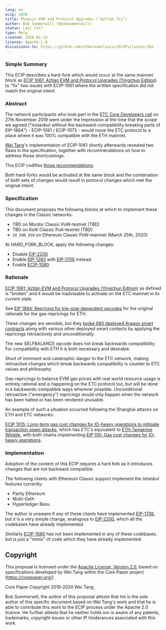 ```yaml
---
lang: en
ecip: 1078
title: Phoenix EVM and Protocol Upgrades ("Aztlán fix")
author: Bob Summerwill (@bobsummerwill)
status: Last Call
type: Meta
created: 2020-01-19
license: Apache-2.0
discussions-to: https://github.com/ethereumclassic/ECIPs/issues/262
---
```


### Simple Summary

This ECIP describes a hard-fork which would occur at the same mainnet block as
[ECIP 1061: Aztlán EVM and Protocol Upgrades (Yingchun Edition)](https://ecips.ethereumclassic.org/ECIPs/ecip-1061) to "fix" two issues with ECIP-1061 where the written specification
did not match the original intent.


### Abstract

The network participants who took part in the
[ETC Core Developers call](https://github.com/ethereumclassic/ECIPs/issues/177) on 27th November 2019
were under the impression at the time that the scope we agreed ("Instanbul without the
backward-compatibility breaking parts of EIP-1884") - ECIP-1061 / ECIP-1072 - would move the ETC
protocol to a place where it was 100% compatible with the ETH mainnet.

[Wei Tang](https://github.com/sorpaas)'s implementation of ECIP-1061 shortly afterwards revealed
two flaws in the specification, together with recommendations on how to address those shortcomings.

This ECIP codifies [those recommendations](https://specs.corepaper.org/49-aztlanfix).

Both hard-forks would be activated at the same block and the combination of both sets of changes
would result in protocol changes which met the original intent.


### Specification

This document proposes the following blocks at which to implement these changes in the Classic networks:

- TBD on Mordor Classic PoW-testnet (TBD)
- TBD on Kotti Classic PoA-testnet (TBD)
- `10_500_839` on Ethereum Classic PoW-mainnet (March 25th, 2020)

At HARD_FORK_BLOCK, apply the following changes:

- Disable [EIP-2200](https://eips.ethereum.org/EIPS/eip-2200)
- Enable [EIP-1283](https://eips.ethereum.org/EIPS/eip-1283) with [EIP-1706](https://eips.ethereum.org/EIPS/eip-1706) instead.
- Enable [ECIP-1080](https://github.com/ethereumclassic/ECIPs/issues/266)


### Rationale

[ECIP 1061: Aztlán EVM and Protocol Upgrades (Yingchun Edition)](https://ecips.ethereumclassic.org/ECIPs/ecip-1061) as defined is "broken" and it would be inadvisable to activate on the ETC mainnet in
its current state.

See [EIP 1884: Repricing for trie-size-dependent opcodes](https://eips.ethereum.org/EIPS/eip-1884) for
the original rationale for the gas-repricings for ETH.

These changes are sensible, but they [broke 680 deployed Aragon smart contracts](https://www.coindesk.com/ethereums-istanbul-upgrade-will-break-680-smart-contracts-on-aragon) along with various other deployed
smart contacts by applying the repricings retroactively and unconditionally.

The new SELFBALANCE opcode does not break backwards compatibility.  For compatibility with ETH it is both
necessary and desirable.

Short of imminent and catatrophic danger to the ETC network, making retroactive changes which break
backwards compatibility is counter to ETC values and philosophy.

Gas-repricings to balance EVM gas prices with real world resource usage is entirely rational and is
happening on the ETC protocol too, but will be done in a backwards-compatible ways wherever possible.
Unconditional retroactive ("emergency") repricings would only happen when the network has been halted
or has been rendered unusable.

An example of such a situation occurred following the Shanghai attacks on ETH and ETC networks:

[ECIP 1015: Long-term gas cost changes for IO-heavy operations to mitigate transaction spam attacks](https://ecips.ethereumclassic.org/ECIPs/ecip-1015), which has ETC's equivalent to [ETH Tangerine Whistle](https://eips.ethereum.org/EIPS/eip-608),
with both chains implementing [EIP 150: Gas cost changes for IO-heavy operations](https://eips.ethereum.org/EIPS/eip-150).


### Implementation

Adoption of the content of this ECIP requires a hard fork as it introduces changes that are not backward compatible.

The following clients with Ethereum Classic support implement the _Istanbul_ features currently:

- Parity Ethereum
- Multi-Geth
- Hyperledger Besu

The author is unaware if any of these clients have implemented [EIP-1706](https://eips.ethereum.org/EIPS/eip-1706), but it is a very simple change, analogous to [EIP-2200](https://eips.ethereum.org/EIPS/eip-2200), which all the
codebases have already implemented.

Similarly [ECIP-1080](https://github.com/ethereumclassic/ECIPs/issues/266) has not been implemented in any of these codebases, but is just a "remix" of code which they have already implemented.


## Copyright

This proposal is licensed under the [Apache License, Version 2.0](https://www.apache.org/licenses/LICENSE-2.0),
based on specifications developed by Wei Tang within the Core Paper project (https://corepaper.org/).

Core Paper Copyright 2019-2020 Wei Tang.

Bob Summerwill, the author of this proposal attests that his is the sole author of this specific document
based on Wei Tang's work and that he is able to contribute this work to the ECIP process under the
Apache 2.0 licence.  He further attests that he neither holds nor is aware of any patents, trademarks,
copyright issues or other IP hinderances associated with this work.

